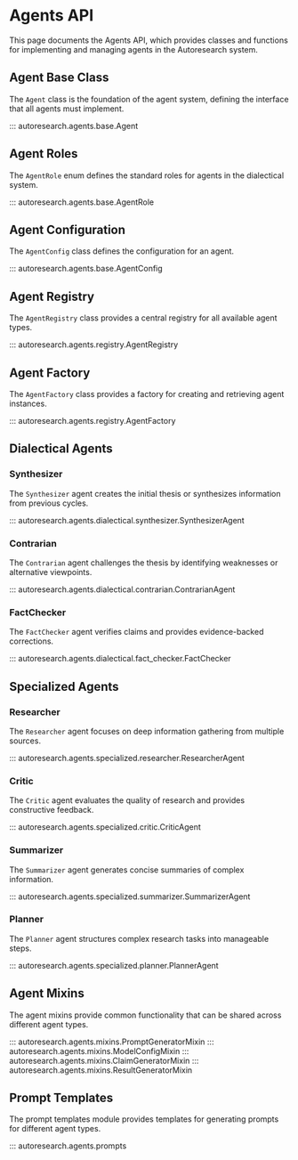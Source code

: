 # Agents API

This page documents the Agents API, which provides classes and functions for implementing and managing agents in the Autoresearch system.

## Agent Base Class

The `Agent` class is the foundation of the agent system, defining the interface that all agents must implement.

::: autoresearch.agents.base.Agent

## Agent Roles

The `AgentRole` enum defines the standard roles for agents in the dialectical system.

::: autoresearch.agents.base.AgentRole

## Agent Configuration

The `AgentConfig` class defines the configuration for an agent.

::: autoresearch.agents.base.AgentConfig

## Agent Registry

The `AgentRegistry` class provides a central registry for all available agent types.

::: autoresearch.agents.registry.AgentRegistry

## Agent Factory

The `AgentFactory` class provides a factory for creating and retrieving agent instances.

::: autoresearch.agents.registry.AgentFactory

## Dialectical Agents

### Synthesizer

The `Synthesizer` agent creates the initial thesis or synthesizes information from previous cycles.

::: autoresearch.agents.dialectical.synthesizer.SynthesizerAgent

### Contrarian

The `Contrarian` agent challenges the thesis by identifying weaknesses or alternative viewpoints.

::: autoresearch.agents.dialectical.contrarian.ContrarianAgent

### FactChecker

The `FactChecker` agent verifies claims and provides evidence-backed corrections.

::: autoresearch.agents.dialectical.fact_checker.FactChecker

## Specialized Agents

### Researcher

The `Researcher` agent focuses on deep information gathering from multiple sources.

::: autoresearch.agents.specialized.researcher.ResearcherAgent

### Critic

The `Critic` agent evaluates the quality of research and provides constructive feedback.

::: autoresearch.agents.specialized.critic.CriticAgent

### Summarizer

The `Summarizer` agent generates concise summaries of complex information.

::: autoresearch.agents.specialized.summarizer.SummarizerAgent

### Planner

The `Planner` agent structures complex research tasks into manageable steps.

::: autoresearch.agents.specialized.planner.PlannerAgent

## Agent Mixins

The agent mixins provide common functionality that can be shared across different agent types.

::: autoresearch.agents.mixins.PromptGeneratorMixin
::: autoresearch.agents.mixins.ModelConfigMixin
::: autoresearch.agents.mixins.ClaimGeneratorMixin
::: autoresearch.agents.mixins.ResultGeneratorMixin

## Prompt Templates

The prompt templates module provides templates for generating prompts for different agent types.

::: autoresearch.agents.prompts


